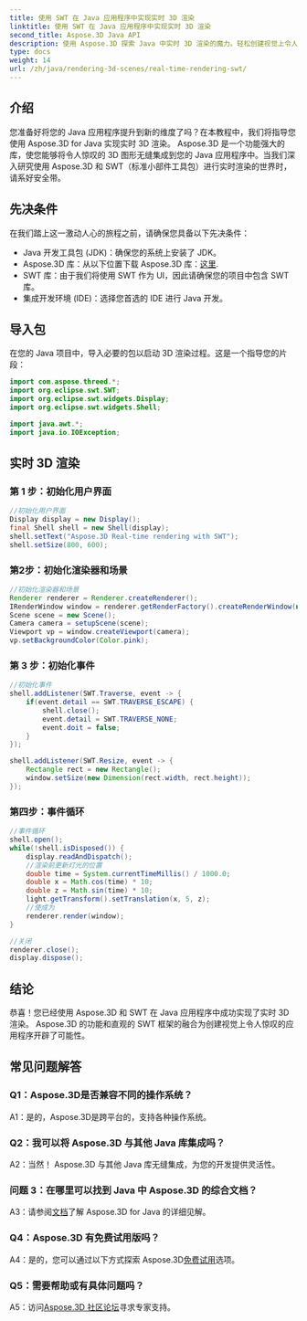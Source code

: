 ```yaml
---
title: 使用 SWT 在 Java 应用程序中实现实时 3D 渲染
linktitle: 使用 SWT 在 Java 应用程序中实现实时 3D 渲染
second_title: Aspose.3D Java API
description: 使用 Aspose.3D 探索 Java 中实时 3D 渲染的魔力。轻松创建视觉上令人惊叹的应用程序。
type: docs
weight: 14
url: /zh/java/rendering-3d-scenes/real-time-rendering-swt/
---
```

## 介绍

您准备好将您的 Java 应用程序提升到新的维度了吗？在本教程中，我们将指导您使用 Aspose.3D for Java 实现实时 3D 渲染。 Aspose.3D 是一个功能强大的库，使您能够将令人惊叹的 3D 图形无缝集成到您的 Java 应用程序中。当我们深入研究使用 Aspose.3D 和 SWT（标准小部件工具包）进行实时渲染的世界时，请系好安全带。

## 先决条件

在我们踏上这一激动人心的旅程之前，请确保您具备以下先决条件：

- Java 开发工具包 (JDK)：确保您的系统上安装了 JDK。
-  Aspose.3D 库：从以下位置下载 Aspose.3D 库：[这里](https://releases.aspose.com/3d/java/).
- SWT 库：由于我们将使用 SWT 作为 UI，因此请确保您的项目中包含 SWT 库。
- 集成开发环境 (IDE)：选择您首选的 IDE 进行 Java 开发。

## 导入包

在您的 Java 项目中，导入必要的包以启动 3D 渲染过程。这是一个指导您的片段：

```java
import com.aspose.threed.*;
import org.eclipse.swt.SWT;
import org.eclipse.swt.widgets.Display;
import org.eclipse.swt.widgets.Shell;

import java.awt.*;
import java.io.IOException;
```

## 实时 3D 渲染

### 第 1 步：初始化用户界面
```java
//初始化用户界面
Display display = new Display();
final Shell shell = new Shell(display);
shell.setText("Aspose.3D Real-time rendering with SWT");
shell.setSize(800, 600);
```

### 第2步：初始化渲染器和场景
```java
//初始化渲染器和场景
Renderer renderer = Renderer.createRenderer();
IRenderWindow window = renderer.getRenderFactory().createRenderWindow(new RenderParameters(), WindowHandle.fromWin32(shell.handle));
Scene scene = new Scene();
Camera camera = setupScene(scene);
Viewport vp = window.createViewport(camera);
vp.setBackgroundColor(Color.pink);
```

### 第 3 步：初始化事件
```java
//初始化事件
shell.addListener(SWT.Traverse, event -> {
    if(event.detail == SWT.TRAVERSE_ESCAPE) {
        shell.close();
        event.detail = SWT.TRAVERSE_NONE;
        event.doit = false;
    }
});

shell.addListener(SWT.Resize, event -> {
    Rectangle rect = new Rectangle();
    window.setSize(new Dimension(rect.width, rect.height));
});
```

### 第四步：事件循环
```java
//事件循环
shell.open();
while(!shell.isDisposed()) {
    display.readAndDispatch();
    //渲染前更新灯光的位置
    double time = System.currentTimeMillis() / 1000.0;
    double x = Math.cos(time) * 10;
    double z = Math.sin(time) * 10;
    light.getTransform().setTranslation(x, 5, z);
    //使成为
    renderer.render(window);
}

//关闭
renderer.close();
display.dispose();
```

## 结论

恭喜！您已经使用 Aspose.3D 和 SWT 在 Java 应用程序中成功实现了实时 3D 渲染。 Aspose.3D 的功能和直观的 SWT 框架的融合为创建视觉上令人惊叹的应用程序开辟了可能性。

## 常见问题解答

### Q1：Aspose.3D是否兼容不同的操作系统？

A1：是的，Aspose.3D是跨平台的，支持各种操作系统。

### Q2：我可以将 Aspose.3D 与其他 Java 库集成吗？

A2：当然！ Aspose.3D 与其他 Java 库无缝集成，为您的开发提供灵活性。

### 问题 3：在哪里可以找到 Java 中 Aspose.3D 的综合文档？

 A3：请参阅[文档](https://reference.aspose.com/3d/java/)了解 Aspose.3D for Java 的详细见解。

### Q4：Aspose.3D 有免费试用版吗？

 A4：是的，您可以通过以下方式探索 Aspose.3D[免费试用](https://releases.aspose.com/)选项。

### Q5：需要帮助或有具体问题吗？

 A5：访问[Aspose.3D 社区论坛](https://forum.aspose.com/c/3d/18)寻求专家支持。